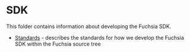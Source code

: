 # SDK

This folder contains information about developing the Fuchsia SDK.

 - [Standards](standards.md) - describes the standards for how we develop the
   Fuchsia SDK within the Fuchsia source tree
